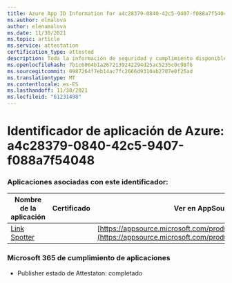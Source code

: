 ```yaml
---
title: Azure App ID Information for a4c28379-0840-42c5-9407-f088a7f54048
ms.author: elmalova
author: elenamalova
ms.date: 11/30/2021
ms.topic: article
ms.service: attestation
certification_type: attested
description: Toda la información de seguridad y cumplimiento disponible para a4c28379-0840-42c5-9407-f088a7f54048.
ms.openlocfilehash: 7b1c6064b1a2672139242294d25ac5235c0c98f6
ms.sourcegitcommit: 0987264f7eb14ac7fc2666d9310ab2707e0f25ad
ms.translationtype: MT
ms.contentlocale: es-ES
ms.lasthandoff: 11/30/2021
ms.locfileid: "61231498"
---
```

# <a name="azure-app-id-a4c28379-0840-42c5-9407-f088a7f54048"></a>Identificador de aplicación de Azure: a4c28379-0840-42c5-9407-f088a7f54048


### <a name="apps-associated-with-this-id"></a>Aplicaciones asociadas con este identificador:
| **Nombre de la aplicación** | **Certificado** | **Ver en AppSource** |
|--------------|---------------|-----------------------|
| [Link Spotter](https://docs.microsoft.com/microsoft-365-app-certification/forward/WA200003092) |  | [https://appsource.microsoft.com/product/office/WA200003092](https://appsource.microsoft.com/product/office/WA200003092) |

### <a name="microsoft-365-app-compliance-status"></a>Microsoft 365 de cumplimiento de aplicaciones
- Publisher estado de Attestaton: completado
